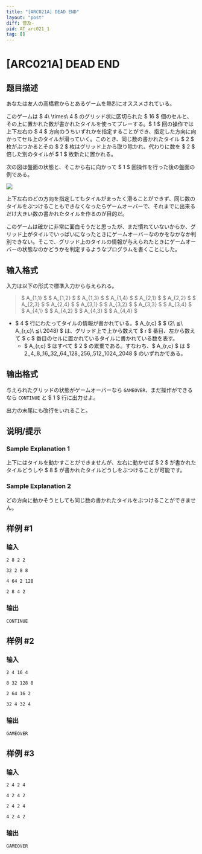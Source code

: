 ```yaml
---
title: "[ARC021A] DEAD END"
layout: "post"
diff: 普及-
pid: AT_arc021_1
tag: []
---
```


# [ARC021A] DEAD END

## 题目描述

[problemUrl]: https://atcoder.jp/contests/arc021/tasks/arc021_1

あなたは友人の高橋君からとあるゲームを熱烈にオススメされている。

このゲームは $ 4\ \times\ 4 $ のグリッド状に区切られた $ 16 $ 個のセルと、その上に置かれた数が書かれたタイルを使ってプレーする。$ 1 $ 回の操作では上下左右の $ 4 $ 方向のうちいずれかを指定することができ、指定した方向に向かってセル上のタイルが滑っていく。このとき、同じ数の書かれたタイル $ 2 $ 枚がぶつかるとその $ 2 $ 枚はグリッド上から取り除かれ、代わりに数を $ 2 $ 倍した別のタイルが $ 1 $ 枚新たに置かれる。

次の図は盤面の状態と、そこから右に向かって $ 1 $ 回操作を行った後の盤面の例である。

![](https://cdn.luogu.com.cn/upload/vjudge_pic/AT_arc021_1/bc1076be37559526a99cf6453c91f645c5d9b10f.png)

上下左右のどの方向を指定してもタイルがまったく滑ることができず、同じ数のタイルをぶつけることもできなくなったらゲームオーバーで、それまでに出来るだけ大きい数の書かれたタイルを作るのが目的だ。

このゲームは確かに非常に面白そうだと思ったが、まだ慣れていないからか、グリッド上がタイルでいっぱいになったときにゲームオーバーなのかをなかなか判別できない。そこで、グリッド上のタイルの情報が与えられたときにゲームオーバーの状態なのかどうかを判定するようなプログラムを書くことにした。

## 输入格式

入力は以下の形式で標準入力から与えられる。

> $ A_{1,1} $ $ A_{1,2} $ $ A_{1,3} $ $ A_{1,4} $ $ A_{2,1} $ $ A_{2,2} $ $ A_{2,3} $ $ A_{2,4} $ $ A_{3,1} $ $ A_{3,2} $ $ A_{3,3} $ $ A_{3,4} $ $ A_{4,1} $ $ A_{4,2} $ $ A_{4,3} $ $ A_{4,4} $

- $ 4 $ 行にわたってタイルの情報が書かれている。$ A_{r,c} $ $ (2\ ≦\ A_{r,c}\ ≦\ 2048) $ は、グリッド上で上から数えて $ r $ 番目、左から数えて $ c $ 番目のセルに置かれているタイルに書かれている数を表す。 
  - $ A_{r,c} $ はすべて $ 2 $ の累乗である。すなわち、$ A_{r,c} $ は $ 2,\,4,\,8,\,16,\,32,\,64,\,128,\,256,\,512,\,1024,\,2048 $ のいずれかである。

## 输出格式

与えられたグリッドの状態がゲームオーバーなら `GAMEOVER`、まだ操作ができるなら `CONTINUE` と $ 1 $ 行に出力せよ。

出力の末尾にも改行をいれること。

## 说明/提示

### Sample Explanation 1

上下にはタイルを動かすことができませんが、左右に動かせば $ 2 $ が書かれたタイルどうしや $ 8 $ が書かれたタイルどうしをぶつけることが可能です。

### Sample Explanation 2

どの方向に動かそうとしても同じ数の書かれたタイルをぶつけることができません。

## 样例 #1

### 输入

```
2 8 2 2
32 2 8 8
4 64 2 128
2 8 4 2
```

### 输出

```
CONTINUE
```

## 样例 #2

### 输入

```
2 4 16 4
8 32 128 8
2 64 16 2
32 4 32 4
```

### 输出

```
GAMEOVER
```

## 样例 #3

### 输入

```
2 4 2 4
4 2 4 2
2 4 2 4
4 2 4 2
```

### 输出

```
GAMEOVER
```

